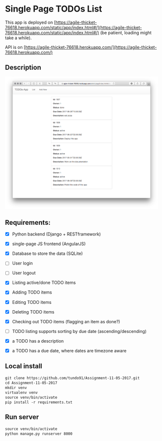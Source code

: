 # Single Page TODOs List

This app is deployed on [https://agile-thicket-76618.herokuapp.com/static/app/index.html#/](https://agile-thicket-76618.herokuapp.com/static/app/index.html#/) (be patient, loading might take a while).

API is on [https://agile-thicket-76618.herokuapp.com/](https://agile-thicket-76618.herokuapp.com/)

## Description

 
![Image of Yaktocat](items_list.png)

## Requirements:

- [x] Python backend (Django + RESTframework)
- [x] single-page JS frontend (AngularJS)
- [x] Database to store the data (SQLite)
- [ ] User login 
- [ ] User logout
- [x] Listing active/done TODO items
- [x] Adding TODO items
- [x] Editing TODO items
- [x] Deleting TODO items
- [x] Checking out TODO items (flagging an item as done?)
- [ ] TODO listing supports sorting by due date (ascending/descending)
- [x] a TODO has a description
- [x] a TODO has a due date, where dates are timezone aware


## Local install
    
    git clone https://github.com/tundo91/Assignment-11-05-2017.git
    cd Assignment-11-05-2017
    mkdir venv
    virtualenv venv
    source venv/bin/activate
    pip install -r requirements.txt

## Run server

    source venv/bin/activate
    python manage.py runserver 8000


